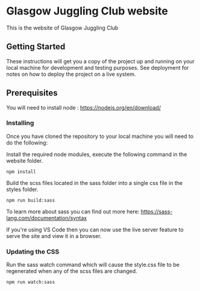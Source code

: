 # Glasgow Juggling Club website

This is the website of Glasgow Juggling Club

## Getting Started

These instructions will get you a copy of the project up and running on your local machine for development and testing purposes. See deployment for notes on how to deploy the project on a live system.

## Prerequisites 

You will need to install node : https://nodejs.org/en/download/

### Installing

Once you have cloned the repository to your local machine you will need to do the following:

Install the required node modules, execute the following command in the website folder.

```
npm install
```

Build the scss files located in the sass folder into a single css file in the styles folder.

```
npm run build:sass
```

To learn more about sass you can find out more here: https://sass-lang.com/documentation/syntax

If you're using VS Code then you can now use the live server feature to serve the site and view it in a browser.

### Updating the CSS

Run the sass watch command which will cause the style.css file to be regenerated when any of the scss files are changed.

```
npm run watch:sass
```


